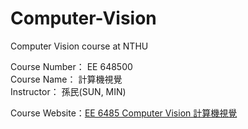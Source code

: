 # Computer-Vision
Computer Vision course at NTHU

Course Number： EE 648500    
Course Name： 計算機視覺    
Instructor： 孫民(SUN, MIN) 

Course Website：[EE 6485 Computer Vision 計算機視覺](https://aliensunmin.github.io/teaching/cv2023/index.html)
